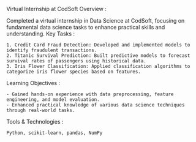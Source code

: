 Virtual Internship at CodSoft
Overview :

Completed a virtual internship in Data Science at CodSoft, focusing on fundamental data science tasks to enhance practical skills and understanding.
Key Tasks :

    1. Credit Card Fraud Detection: Developed and implemented models to identify fraudulent transactions.
    2. Titanic Survival Prediction: Built predictive models to forecast survival rates of passengers using historical data.
    3. Iris Flower Classification: Applied classification algorithms to categorize iris flower species based on features.

Learning Objectives :

    - Gained hands-on experience with data preprocessing, feature engineering, and model evaluation.
    - Enhanced practical knowledge of various data science techniques through real-world tasks.

Tools & Technologies :

    Python, scikit-learn, pandas, NumPy

